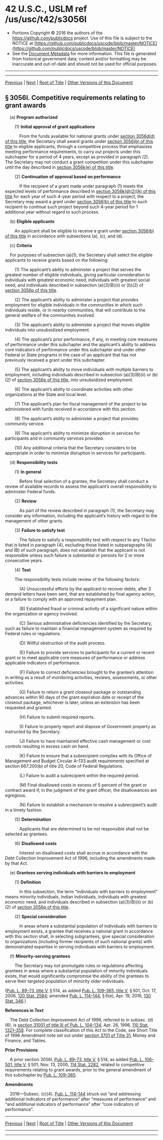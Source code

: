 ---
---

# 42 U.S.C., USLM ref /us/usc/t42/s3056l

* Portions Copyright © 2016 the authors of the https://github.com/publicdocs project.
  Use of this file is subject to the NOTICE at [https://github.com/publicdocs/uscode/blob/master/NOTICE](https://github.com/publicdocs/uscode/blob/master/NOTICE)
* See the [Document Metadata](././../../../../..//README.md) for more information.
  This file is generated from historical government data; content and/or formatting may be inaccurate and out-of-date and should not be used for official purposes.

----------
----------

[Previous](./../../../../..//us/usc/t42/ch35/schIX/m__us_usc_t42_s3056k.md) | [Next](./../../../../..//us/usc/t42/ch35/schIX/m__us_usc_t42_s3056m.md) | [Root of Title](./../../../../../) | [Other Versions of this Document](https://publicdocs.github.io/go/links?ns=uslm&ref=%2Fus%2Fusc%2Ft42%2Fs3056l)

## § 3056l. Competitive requirements relating to grant awards

    (a) __Program authorized__ 

        (1) __Initial approval of grant applications__ 

            From the funds available for national grants under [section 3056d(d) of this title][/us/usc/t42/s3056d/d], the Secretary shall award grants under [section 3056(b) of this title][/us/usc/t42/s3056/b] to eligible applicants, through a competitive process that emphasizes meeting performance requirements, to carry out projects under this subchapter for a period of 4 years, except as provided in paragraph (2). The Secretary may not conduct a grant competition under this subchapter until the day described in [section 3056k(e) of this title][/us/usc/t42/s3056k/e].

        (2) __Continuation of approval based on performance__ 

            If the recipient of a grant made under paragraph (1) meets the expected levels of performance described in [section 3056k(d)(2)(A) of this title][/us/usc/t42/s3056k/d/2/A] for each year of such 4-year period with respect to a project, the Secretary may award a grant under [section 3056(b) of this title][/us/usc/t42/s3056/b] to such recipient to continue such project beyond such 4-year period for 1 additional year without regard to such process.

    (b) __Eligible applicants__ 

        An applicant shall be eligible to receive a grant under [section 3056(b) of this title][/us/usc/t42/s3056/b] in accordance with subsections (a), (c), and (d).

    (c) __Criteria__ 

    For purposes of subsection (a)(1), the Secretary shall select the eligible applicants to receive grants based on the following:

        (1) The applicant’s ability to administer a project that serves the greatest number of eligible individuals, giving particular consideration to individuals with greatest economic need, individuals with greatest social need, and individuals described in subsection (a)(3)(B)(ii) or (b)(2) of [section 3056p of this title][/us/usc/t42/s3056p].

        (2) The applicant’s ability to administer a project that provides employment for eligible individuals in the communities in which such individuals reside, or in nearby communities, that will contribute to the general welfare of the communities involved.

        (3) The applicant’s ability to administer a project that moves eligible individuals into unsubsidized employment.

        (4) The applicant’s prior performance, if any, in meeting core measures of performance under this subchapter and the applicant’s ability to address core indicators of performance under this subchapter and under other Federal or State programs in the case of an applicant that has not previously received a grant under this subchapter.

        (5) The applicant’s ability to move individuals with multiple barriers to employment, including individuals described in subsection (a)(3)(B)(ii) or (b)(2) of [section 3056p of this title][/us/usc/t42/s3056p], into unsubsidized employment.

        (6) The applicant’s ability to coordinate activities with other organizations at the State and local level.

        (7) The applicant’s plan for fiscal management of the project to be administered with funds received in accordance with this section.

        (8) The applicant’s ability to administer a project that provides community service.

        (9) The applicant’s ability to minimize disruption in services for participants and in community services provided.

        (10) Any additional criteria that the Secretary considers to be appropriate in order to minimize disruption in services for participants.

    (d) __Responsibility tests__ 

        (1) __In general__ 

            Before final selection of a grantee, the Secretary shall conduct a review of available records to assess the applicant’s overall responsibility to administer Federal funds.

        (2) __Review__ 

            As part of the review described in paragraph (1), the Secretary may consider any information, including the applicant’s history with regard to the management of other grants.

        (3) __Failure to satisfy test__ 

            The failure to satisfy a responsibility test with respect to any 1 factor that is listed in paragraph (4), excluding those listed in subparagraphs (A) and (B) of such paragraph, does not establish that the applicant is not responsible unless such failure is substantial or persists for 2 or more consecutive years.

        (4) __Test__ 

        The responsibility tests include review of the following factors:

            (A) Unsuccessful efforts by the applicant to recover debts, after 3 demand letters have been sent, that are established by final agency action, or a failure to comply with an approved repayment plan.

            (B) Established fraud or criminal activity of a significant nature within the organization or agency involved.

            (C) Serious administrative deficiencies identified by the Secretary, such as failure to maintain a financial management system as required by Federal rules or regulations.

            (D) Willful obstruction of the audit process.

            (E) Failure to provide services to participants for a current or recent grant or to meet applicable core measures of performance or address applicable indicators of performance.

            (F) Failure to correct deficiencies brought to the grantee’s attention in writing as a result of monitoring activities, reviews, assessments, or other activities.

            (G) Failure to return a grant closeout package or outstanding advances within 90 days of the grant expiration date or receipt of the closeout package, whichever is later, unless an extension has been requested and granted.

            (H) Failure to submit required reports.

            (I) Failure to properly report and dispose of Government property as instructed by the Secretary.

            (J) Failure to have maintained effective cash management or cost controls resulting in excess cash on hand.

            (K) Failure to ensure that a subrecipient complies with its Office of Management and Budget Circular A–133 audit requirements specified at section 667.200(b) of title 20, Code of Federal Regulations.

            (L) Failure to audit a subrecipient within the required period.

            (M) Final disallowed costs in excess of 5 percent of the grant or contract award if, in the judgment of the grant officer, the disallowances are egregious.

            (N) Failure to establish a mechanism to resolve a subrecipient’s audit in a timely fashion.

        (5) __Determination__ 

            Applicants that are determined to be not responsible shall not be selected as grantees.

        (6) __Disallowed costs__ 

            Interest on disallowed costs shall accrue in accordance with the Debt Collection Improvement Act of 1996, including the amendments made by that Act.

    (e) __Grantees serving individuals with barriers to employment__ 

        (1) __Definition__ 

            In this subsection, the term “individuals with barriers to employment” means minority individuals, Indian individuals, individuals with greatest economic need, and individuals described in subsection (a)(3)(B)(ii) or (b)(2) of [section 3056p of this title][/us/usc/t42/s3056p].

        (2) __Special consideration__ 

            In areas where a substantial population of individuals with barriers to employment exists, a grantee that receives a national grant in accordance with this section shall, in selecting subgrantees, give special consideration to organizations (including former recipients of such national grants) with demonstrated expertise in serving individuals with barriers to employment.

    (f) __Minority-serving grantees__ 

        The Secretary may not promulgate rules or regulations affecting grantees in areas where a substantial population of minority individuals exists, that would significantly compromise the ability of the grantees to serve their targeted population of minority older individuals.

([Pub. L. 89–73, title V][/us/pl/89/73/tV], § 514, as added [Pub. L. 109–365, title V][/us/pl/109/365/tV], § 501, Oct. 17, 2006, [120 Stat. 2584][/us/stat/120/2584]; amended [Pub. L. 114–144][/us/pl/114/144], § 6(e), Apr. 19, 2016, [130 Stat. 346][/us/stat/130/346].)

 __References in Text__ 

    The Debt Collection Improvement Act of 1996, referred to in subsec. (d)(6), is [section 31001 of title III of Pub. L. 104–134][/us/pl/104/134/tIII/s31001], Apr. 26, 1996, [110 Stat. 1321–358][/us/stat/110/1321-358]. For complete classification of this Act to the Code, see Short Title of 1996 Amendment note set out under [section 3701 of Title 31][/us/usc/t31/s3701], Money and Finance, and Tables.

 __Prior Provisions__ 

    A prior section 3056l, [Pub. L. 89–73, title V][/us/pl/89/73/tV], § 514, as added [Pub. L. 106–501, title V][/us/pl/106/501/tV], § 501, Nov. 13, 2000, [114 Stat. 2282][/us/stat/114/2282], related to competitive requirements relating to grant awards, prior to the general amendment of this subchapter by [Pub. L. 109–365][/us/pl/109/365].

 __Amendments__ 

    2016—Subsec. (c)(4). [Pub. L. 114–144][/us/pl/114/144] struck out “and addressing additional indicators of performance” after “measures of performance” and “and additional indicators of performance” after “core indicators of performance”.

----------

[Previous](./../../../../..//us/usc/t42/ch35/schIX/m__us_usc_t42_s3056k.md) | [Next](./../../../../..//us/usc/t42/ch35/schIX/m__us_usc_t42_s3056m.md) | [Root of Title](./../../../../../) | [Other Versions of this Document](https://publicdocs.github.io/go/links?ns=uslm&ref=%2Fus%2Fusc%2Ft42%2Fs3056l)

----------
----------

[/us/usc/t42/s3056d/d]: https://publicdocs.github.io/go/links?ns=uslm&ref=%2Fus%2Fusc%2Ft42%2Fs3056d%2Fd
[/us/usc/t42/s3056/b]: https://publicdocs.github.io/go/links?ns=uslm&ref=%2Fus%2Fusc%2Ft42%2Fs3056%2Fb
[/us/usc/t42/s3056k/e]: https://publicdocs.github.io/go/links?ns=uslm&ref=%2Fus%2Fusc%2Ft42%2Fs3056k%2Fe
[/us/usc/t42/s3056k/d/2/A]: https://publicdocs.github.io/go/links?ns=uslm&ref=%2Fus%2Fusc%2Ft42%2Fs3056k%2Fd%2F2%2FA
[/us/usc/t42/s3056/b]: https://publicdocs.github.io/go/links?ns=uslm&ref=%2Fus%2Fusc%2Ft42%2Fs3056%2Fb
[/us/usc/t42/s3056/b]: https://publicdocs.github.io/go/links?ns=uslm&ref=%2Fus%2Fusc%2Ft42%2Fs3056%2Fb
[/us/usc/t42/s3056p]: https://publicdocs.github.io/go/links?ns=uslm&ref=%2Fus%2Fusc%2Ft42%2Fs3056p
[/us/usc/t42/s3056p]: https://publicdocs.github.io/go/links?ns=uslm&ref=%2Fus%2Fusc%2Ft42%2Fs3056p
[/us/usc/t42/s3056p]: https://publicdocs.github.io/go/links?ns=uslm&ref=%2Fus%2Fusc%2Ft42%2Fs3056p
[/us/pl/89/73/tV]: https://publicdocs.github.io/go/links?ns=uslm&ref=%2Fus%2Fpl%2F89%2F73%2FtV
[/us/pl/109/365/tV]: https://publicdocs.github.io/go/links?ns=uslm&ref=%2Fus%2Fpl%2F109%2F365%2FtV
[/us/stat/120/2584]: https://publicdocs.github.io/go/links?ns=uslm&ref=%2Fus%2Fstat%2F120%2F2584
[/us/pl/114/144]: https://publicdocs.github.io/go/links?ns=uslm&ref=%2Fus%2Fpl%2F114%2F144
[/us/stat/130/346]: https://publicdocs.github.io/go/links?ns=uslm&ref=%2Fus%2Fstat%2F130%2F346
[/us/pl/104/134/tIII/s31001]: https://publicdocs.github.io/go/links?ns=uslm&ref=%2Fus%2Fpl%2F104%2F134%2FtIII%2Fs31001
[/us/stat/110/1321-358]: https://publicdocs.github.io/go/links?ns=uslm&ref=%2Fus%2Fstat%2F110%2F1321-358
[/us/usc/t31/s3701]: https://publicdocs.github.io/go/links?ns=uslm&ref=%2Fus%2Fusc%2Ft31%2Fs3701
[/us/pl/89/73/tV]: https://publicdocs.github.io/go/links?ns=uslm&ref=%2Fus%2Fpl%2F89%2F73%2FtV
[/us/pl/106/501/tV]: https://publicdocs.github.io/go/links?ns=uslm&ref=%2Fus%2Fpl%2F106%2F501%2FtV
[/us/stat/114/2282]: https://publicdocs.github.io/go/links?ns=uslm&ref=%2Fus%2Fstat%2F114%2F2282
[/us/pl/109/365]: https://publicdocs.github.io/go/links?ns=uslm&ref=%2Fus%2Fpl%2F109%2F365
[/us/pl/114/144]: https://publicdocs.github.io/go/links?ns=uslm&ref=%2Fus%2Fpl%2F114%2F144


